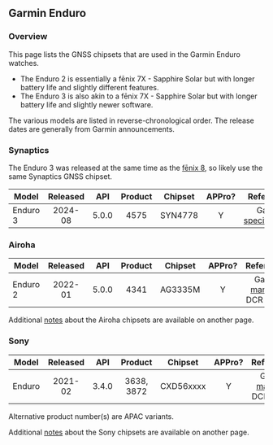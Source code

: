 ## Garmin Enduro

### Overview

This page lists the GNSS chipsets that are used in the Garmin Enduro watches.

- The Enduro 2 is essentially a fēnix 7X - Sapphire Solar but with longer battery life and slightly different features.
- The Enduro 3 is also akin to a fēnix 7X - Sapphire Solar but with longer battery life and slightly newer software.

The various models are listed in reverse-chronological order. The release dates are generally from Garmin announcements.



### Synaptics

The Enduro 3 was released at the same time as the [fēnix 8](fenix.md), so likely use the same Synaptics GNSS chipset.

| Model                       | Released   | API | Product | Chipset | APPro? | References |
| --------------------------- | :--------: | :--------: | :--------: | :--------: | :--------: | :--------: |
| Enduro 3 | 2024-08 | 5.0.0 | 4575 | SYN4778 | Y | Garmin [specifications](https://www.garmin.com/en-GB/p/851039#specs) |



### Airoha

| Model                       | Released   | API | Product | Chipset | APPro? | References |
| --------------------------- | :--------: | :--------: | :--------: | :--------: | :--------: | :--------: |
| Enduro 2 | 2022-01 | 5.0.0 | 4341 | AG3335M | Y | Garmin [manual](https://www8.garmin.com/manuals/webhelp/GUID-2CD92989-7336-4BF3-96CC-50DDBD63B109/EN-US/GUID-9AC5D40D-5CCE-4D21-B8C2-10A04B25E152.html) + DCR [review](https://www.dcrainmaker.com/2022/08/garmin-enduro-review.html) |

Additional [notes](../../../chipsets/airoha/devices.md) about the Airoha chipsets are available on another page.



### Sony

| Model                       | Released   | API | Product | Chipset | APPro? | References |
| --------------------------- | :--------: | :--------: | :--------: | :--------: | :--------: | :--------: |
| Enduro        | 2021-02  | 3.4.0 |  3638, 3872  | CXD56xxxx | Y | Garmin [manual](https://www8.garmin.com/manuals/webhelp/GUID-BD965919-30AA-4EB5-95D7-A899658C50EB/EN-US/GUID-31C5EBD6-A5E6-46FA-9EDE-43DBA4872546.html) + DCR [review](https://www.dcrainmaker.com/2021/02/garmin-enduro-watch-review.html) |

Alternative product number(s) are APAC variants.

Additional [notes](../../../chipsets/sony/devices.md) about the Sony chipsets are available on another page.

